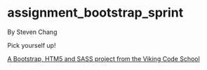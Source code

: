 assignment_bootstrap_sprint
===========================
By Steven Chang

Pick yourself up!

[A Bootstrap, HTM5 and SASS project from the Viking Code School](http://www.vikingcodeschool.com)

